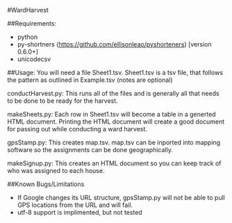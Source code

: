 #WardHarvest

##Requirements:
- python
- py-shortners (https://github.com/ellisonleao/pyshorteners) [version 0.6.0+] 
- unicodecsv


##Usage:
You will need a file Sheet1.tsv. Sheet1.tsv is a tsv file, that follows the pattern as outlined in Example.tsv (notes are optional)


conductHarvest.py: This runs all of the files and is generally all that needs to be done to be ready for the harvest.

makeSheets.py: Each row in Sheet1.tsv will become a table in a generted HTML document. Printing the HTML document will create a good document for passing out while conducting a ward harvest.

gpsStamp.py: This creates map.tsv. map.tsv can be inported into mapping software so the assignments can be done geographically.

makeSignup.py: This creates an HTML document so you can keep track of who was assigned to each house.

##Known Bugs/Limitations

- If Google changes its URL structure, gpsStamp.py will not be able to pull GPS locations from the URL and will fail.
- utf-8 support is implimented, but not tested
